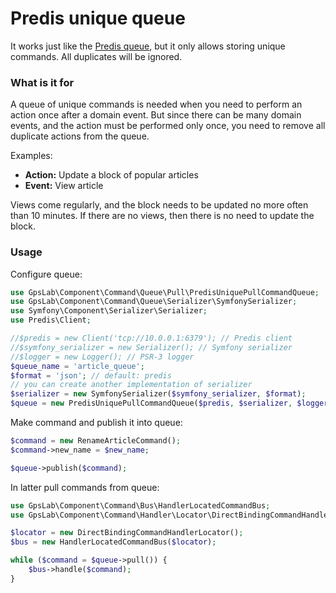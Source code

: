 Predis unique queue
===================

It works just like the [Predis queue](predis.md), but it only allows storing unique commands. All duplicates will
be ignored.

### What is it for

A queue of unique commands is needed when you need to perform an action once after a domain event. But since there can
be many domain events, and the action must be performed only once, you need to remove all duplicate actions from the
queue.

Examples:

* **Action:** Update a block of popular articles
* **Event:** View article

Views come regularly, and the block needs to be updated no more often than 10 minutes. If there are no views, then
there is no need to update the block.

### Usage

Configure queue:

```php
use GpsLab\Component\Command\Queue\Pull\PredisUniquePullCommandQueue;
use GpsLab\Component\Command\Queue\Serializer\SymfonySerializer;
use Symfony\Component\Serializer\Serializer;
use Predis\Client;

//$predis = new Client('tcp://10.0.0.1:6379'); // Predis client
//$symfony_serializer = new Serializer(); // Symfony serializer
//$logger = new Logger(); // PSR-3 logger
$queue_name = 'article_queue';
$format = 'json'; // default: predis
// you can create another implementation of serializer
$serializer = new SymfonySerializer($symfony_serializer, $format);
$queue = new PredisUniquePullCommandQueue($predis, $serializer, $logger, $queue_name);
```

Make command and publish it into queue:

```php
$command = new RenameArticleCommand();
$command->new_name = $new_name;

$queue->publish($command);
```

In latter pull commands from queue:

```php
use GpsLab\Component\Command\Bus\HandlerLocatedCommandBus;
use GpsLab\Component\Command\Handler\Locator\DirectBindingCommandHandlerLocator;

$locator = new DirectBindingCommandHandlerLocator();
$bus = new HandlerLocatedCommandBus($locator);

while ($command = $queue->pull()) {
    $bus->handle($command);
}
```
